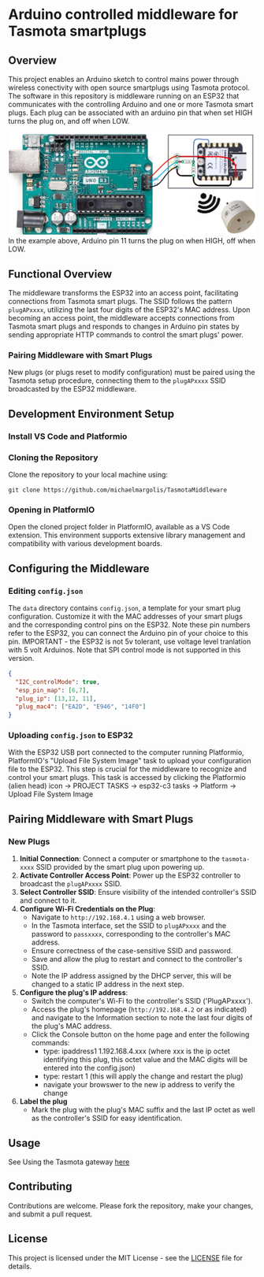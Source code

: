 # Arduino controlled middleware for Tasmota smartplugs

## Overview

This project enables an Arduino sketch to control mains power through wireless conectivity with open source smartplugs using Tasmota protocol. The software in this repository is middleware running on an ESP32  that communicates with the controlling Arduino and one or more Tasmota smart plugs. Each plug can be associated with an arduino pin that when set HIGH turns the plug on, and off when LOW.

![Example wiring](hardware/example_wiring.jpg)
In the example above, Arduino pin 11 turns the plug on when HIGH, off when LOW. 

## Functional Overview

The middleware transforms the ESP32 into an access point, facilitating connections from Tasmota smart plugs. The SSID follows the pattern `plugAPxxxx`, utilizing the last four digits of the ESP32's MAC address. Upon becoming an access point, the middleware accepts connections from Tasmota smart plugs and responds to changes in Arduino pin states by sending appropriate HTTP commands to control the smart plugs' power.

### Pairing Middleware with Smart Plugs

New plugs (or plugs reset to modify configuration) must be paired using the Tasmota setup procedure, connecting them to the `plugAPxxxx` SSID broadcasted by the ESP32 middleware.

## Development Environment Setup

### Install VS Code and Platformio


### Cloning the Repository

Clone the repository to your local machine using: 

```
git clone https://github.com/michaelmargolis/TasmotaMiddleware
```

### Opening in PlatformIO

Open the cloned project folder in PlatformIO, available as a VS Code extension. This environment supports extensive library management and compatibility with various development boards.

## Configuring the Middleware

### Editing `config.json`

The `data` directory contains `config.json`, a template for your smart plug configuration. Customize it with the MAC addresses of your smart plugs and the corresponding control pins on the ESP32. Note these pin numbers refer to the ESP32, you can connect the Arduino pin of your choice to this pin. IMPORTANT - the ESP32 is not 5v tolerant, use voltage level tranlation with 5 volt Arduinos. Note that SPI control mode is not supported in this version.

```json
{
  "I2C_controlMode": true,
  "esp_pin_map": [6,7],
  "plug_ip": [13,12, 11],
  "plug_mac4": ["EA2D", "E946", "14F0"]
}
```

### Uploading `config.json` to ESP32

With the ESP32 USB port connected to the computer running Platformio, PlatformIO's "Upload File System Image" task to upload your configuration file to the ESP32. This step is crucial for the middleware to recognize and control your smart plugs. This task is accessed by clicking the Platformio (alien head) icon -> PROJECT TASKS -> esp32-c3 tasks -> Platform -> Upload File System Image 


## Pairing Middleware with Smart Plugs

### New Plugs

1. **Initial Connection**: Connect a computer or smartphone to the `tasmota-xxxx` SSID provided by the smart plug upon powering up.
2. **Activate Controller Access Point**: Power up the ESP32 controller to broadcast the `plugAPxxxx` SSID.
3. **Select Controller SSID**: Ensure visibility of the intended controller's SSID and connect to it.
4. **Configure Wi-Fi Credentials on the Plug**:
    - Navigate to `http://192.168.4.1` using a web browser.
    - In the Tasmota interface, set the SSID to `plugAPxxxx` and the password to `passxxxx`, corresponding to the controller's MAC address.
    - Ensure correctness of the case-sensitive SSID and password.
    - Save and allow the plug to restart and connect to the controller's SSID.
    - Note the IP address assigned by the DHCP server, this will be changed to a static IP address in the next step. 
5. **Configure the plug's IP address**:
    - Switch the computer's Wi-Fi to the controller's SSID ('PlugAPxxxx').
    - Access the plug's homepage (`http://192.168.4.2` or as indicated) and navigate to the Information section to note the last four digits of the plug's MAC address.
    - Click the Console button on the home page and enter the following commands:
      - type: ipaddress1 1.192.168.4.xxx (where xxx is the ip octet identifying this plug, this octet value and the MAC digits will be entered into the config.json)
      - type: restart 1 (this will apply the change and restart the plug)
      - navigate your browswer to the new ip address to verify the change
6. **Label the plug**
    - Mark the plug with the plug's MAC suffix and the last IP octet as well as the controller's SSID for easy identification.


## Usage

See Using the Tasmota gateway [here](hardware/Tasmota%20Gateway%20Getting%20Started.pdf)

## Contributing

Contributions are welcome. Please fork the repository, make your changes, and submit a pull request.

## License

This project is licensed under the MIT License - see the [LICENSE](LICENSE) file for details.
